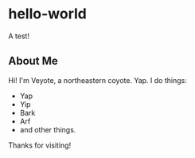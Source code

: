 # hello-world
A test!

## About Me
Hi! I'm Veyote, a northeastern coyote. Yap. I do things:
* Yap
* Yip
* Bark
* Arf
* and other things.

Thanks for visiting!
